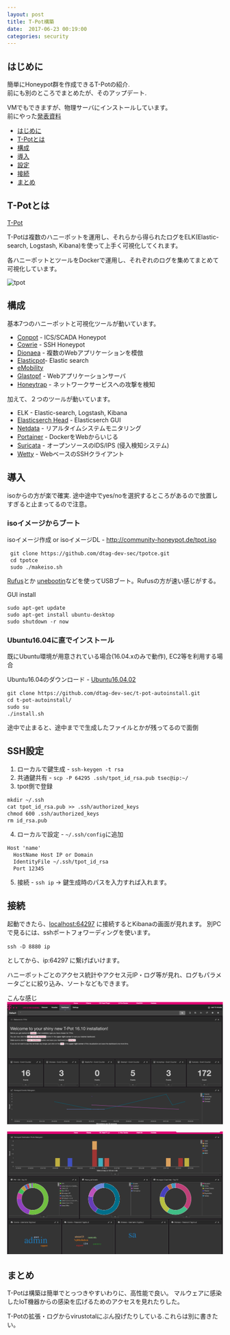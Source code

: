```yaml
---
layout: post
title: T-Pot構築
date:  2017-06-23 00:19:00
categories: security
---
```


## はじめに
簡単にHoneypot群を作成できるT-Potの紹介.  
前にも別のところでまとめたが、そのアップデート.

VMでもできますが、物理サーバにインストールしています。  
前にやった[発表資料](https://speakerdeck.com/kobad/honey-pot-with-respberry-pi-and-t-pot)


* [はじめに](https://kobad.github.io/security/2017/06/23/t-pot.html#はじめに)
* [T-Potとは](https://kobad.github.io/security/2017/06/23/t-pot.html#T-Potとは)
* [構成](https://kobad.github.io/security/2017/06/23/t-pot.html#構成)
* [導入](https://kobad.github.io/security/2017/06/23/t-pot.html#導入)
* [設定](https://kobad.github.io/security/2017/06/23/t-pot.html#設定)
* [接続](https://kobad.github.io/security/2017/06/23/t-pot.html#接続)
* [まとめ](https://kobad.github.io/security/2017/06/23/t-pot.html#まとめ)

## T-Potとは
[T-Pot](http://dtag-dev-sec.github.io/)

T-Potは複数のハニーポットを運用し、それらから得られたログをELK(Elastic-search, Logstash, Kibana)を使って上手く可視化してくれます。

各ハニーポットとツールをDockerで運用し、それぞれのログを集めてまとめて可視化しています。

![tpot](http://dtag-dev-sec.github.io/assets/images/tpot.png)

## 構成
基本7つのハニーポットと可視化ツールが動いています。

* [Conpot](http://conpot.org) - ICS/SCADA Honeypot
*	[Cowrie](https://github.com/micheloosterhof/cowrie) - SSH Honeypot
* [Dionaea](https://github.com/gento/dionaea) - 複数のWebアプリケーションを模倣
* [Elasticpot](https://hub.docker.com/r/honeynet/elasticpot/)- Elastic search
* [eMobility](https://github.com/dtag-dev-sec/emobility)
* [Glastopf](http://mushmush.org) - Webアプリケーションサーバ</li>
* [Honeytrap](https://github.com/dtag-dev-sec/honeytrap) - ネットワークサービスへの攻撃を検知

加えて、２つのツールが動いています。
* ELK - Elastic-search, Logstash, Kibana
* [Elasticserch Head](https://mobz.github.io/elasticsearch-head/) - Elasticserch GUI
* [Netdata](http://my-netdata.io/) - リアルタイムシステムモニタリング
* [Portainer](http://portainer.io/) - DockerをWebからいじる
* [Suricata](http://suricata-ids.org/features/) - オープンソースのIDS/IPS (侵入検知システム)
* [Wetty](https://github.com/krishnasrinivas/wetty) - WebベースのSSHクライアント

## 導入
isoからの方が楽で確実. 途中途中でyes/noを選択するところがあるので放置しすぎると止まってるので注意。

### isoイメージからブート
isoイメージ作成 or isoイメージDL - http://community-honeypot.de/tpot.iso
```
 git clone https://github.com/dtag-dev-sec/tpotce.git
 cd tpotce
 sudo ./makeiso.sh
```

[Rufus](https://rufus.akeo.ie/?locale=ja_JP)とか [unebootin](https://unetbootin.github.io/)などを使ってUSBブート。Rufusの方が速い感じがする。

GUI install
```
sudo apt-get update
sudo apt-get install ubuntu-desktop
sudo shutdown -r now
```

### Ubuntu16.04に直でインストール
既にUbuntu環境が用意されている場合(16.04.xのみで動作), EC2等を利用する場合

Ubuntu16.04のダウンロード -  [Ubuntu16.04.02](https://www.ubuntu.com/download/desktop/contribute?version=16.04.2&architecture=amd64)

```
git clone https://github.com/dtag-dev-sec/t-pot-autoinstall.git
cd t-pot-autoinstall/
sudo su
./install.sh
```
途中で止まると、途中までで生成したファイルとかが残ってるので面倒

## SSH設定
1. ローカルで鍵生成 - `ssh-keygen -t rsa`
2. 共通鍵共有 - `scp -P 64295 .ssh/tpot_id_rsa.pub tsec@ip:~/`
3. tpot側で登録
```
mkdir ~/.ssh
cat tpot_id_rsa.pub >> .ssh/authorized_keys
chmod 600 .ssh/authorized_keys
rm id_rsa.pub
```
4. ローカルで設定 - `~/.ssh/config`に追加
```
Host 'name'
  HostName Host IP or Domain
  IdentityFile ~/.ssh/tpot_id_rsa
  Port 12345
```
5. 接続 - `ssh ip` -> 鍵生成時のパスを入力すれば入れます。

## 接続
起動できたら、[localhost:64297](http://localhost:64297) に接続するとKibanaの画面が見れます。
別PCで見るには、sshポートフォワーディングを使います。

`ssh -D 8880 ip`

としてから、ip:64297 に繋げばいけます。

ハニーポットごとのアクセス統計やアクセス元IP・ログ等が見れ、ログもパラメータごとに絞り込み、ソートなどもできます。

こんな感じ
![tpot](/images/tpot2.png)

![tpot](/images/tpot1.png)

## まとめ
T-Potは構築は簡単でとっつきやすいわりに、高性能で良い。
マルウェアに感染したIoT機器からの感染を広げるためのアクセスを見れたりした。  

T-Potの拡張・ログからvirustotalにぶん投げたりしている.これらは別に書きたい。

